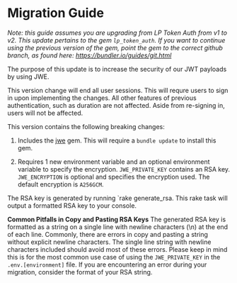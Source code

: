 # Migration Guide
*Note: this guide assumes you are upgrading from LP Token Auth from v1 to v2. This update pertains to the gem `lp_token_auth`. If you want to continue using the previous version of the gem, point the gem to the correct github branch, as found here: https://bundler.io/guides/git.html*

The purpose of this update is to increase the security of our JWT payloads by using JWE.

This version change will end all user sessions. This will requre users to sign in upon implementing the changes. All other features of previous authentication, such as duration are not affected. Aside from re-signing in, users will not be affected.

This version contains the following breaking changes:

1. Includes the [jwe](https://github.com/jwt/ruby-jwe) gem. This will require a `bundle update` to install this gem.

2. Requires 1 new environment variable and an optional environment variable to specify the encryption.
   `JWE_PRIVATE_KEY` contains an RSA key.
   `JWE_ENCRYPTION` is optional and specifies the encryption used. The default encryption is `A256GCM`.

The RSA key is generated by running `rake generate_rsa. This rake task will output a formatted RSA key to your console.

**Common Pitfalls in Copy and Pasting RSA Keys**
The generated RSA key is formatted as a string on a single line with newline characters (\n) at the end of each line. Commonly, there are errors in copy and pasting a string without explicit newline characters. The single line string with newline characters included should avoid most of these errors.
Please keep in mind this is for the most common use case of using the `JWE_PRIVATE_KEY` in the `.env.[environment]` file. If you are encountering an error during your migration, consider the format of your RSA string.